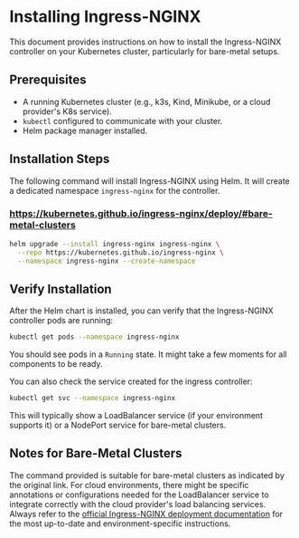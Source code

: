 # Installing Ingress-NGINX

This document provides instructions on how to install the Ingress-NGINX controller on your Kubernetes cluster, particularly for bare-metal setups.

## Prerequisites

*   A running Kubernetes cluster (e.g., k3s, Kind, Minikube, or a cloud provider's K8s service).
*   `kubectl` configured to communicate with your cluster.
*   Helm package manager installed.

## Installation Steps

The following command will install Ingress-NGINX using Helm. It will create a dedicated namespace `ingress-nginx` for the controller.

<!-- filepath: /home/brown/elastic-alternatives-benchmarks/opensearch/ingress-nginx/README.md -->
### https://kubernetes.github.io/ingress-nginx/deploy/#bare-metal-clusters

```bash
helm upgrade --install ingress-nginx ingress-nginx \
  --repo https://kubernetes.github.io/ingress-nginx \
  --namespace ingress-nginx --create-namespace
```

## Verify Installation

After the Helm chart is installed, you can verify that the Ingress-NGINX controller pods are running:

```bash
kubectl get pods --namespace ingress-nginx
```

You should see pods in a `Running` state. It might take a few moments for all components to be ready.

You can also check the service created for the ingress controller:

```bash
kubectl get svc --namespace ingress-nginx
```
This will typically show a LoadBalancer service (if your environment supports it) or a NodePort service for bare-metal clusters.

## Notes for Bare-Metal Clusters

The command provided is suitable for bare-metal clusters as indicated by the original link. For cloud environments, there might be specific annotations or configurations needed for the LoadBalancer service to integrate correctly with the cloud provider's load balancing services. Always refer to the [official Ingress-NGINX deployment documentation](https://kubernetes.github.io/ingress-nginx/deploy/) for the most up-to-date and environment-specific instructions.